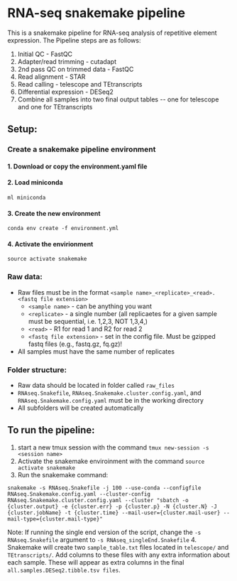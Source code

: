 # RNA-seq snakemake pipeline
This is a snakemake pipeline for RNA-seq analysis of repetitive element expression. The Pipeline steps are as follows:

1. Initial QC - FastQC
2. Adapter/read trimming -  cutadapt
3. 2nd pass QC on trimmed data - FastQC
4. Read alignment - STAR
5. Read calling - telescope and TEtranscripts
6. Differential expression - DESeq2
7. Combine all samples into two final output tables -- one for telescope and one for TEtranscripts
## Setup:
### Create a snakemake pipeline environment
#### 1. Download or copy the environment.yaml file 
#### 2. Load miniconda 
`ml miniconda`
#### 3. Create the new environment 
`conda env create -f environment.yml`
#### 4. Activate the envirionment 
`source activate snakemake`
### Raw data:
- Raw files must be in the format `<sample name>_<replicate>_<read>.<fastq file extension>`
  -	`<sample name>` - can be anything you want
  -	`<replicate>` - a single number (all replicaetes for a given sample must be sequential, i.e. 1,2,3, NOT 1,3,4,)
  -	`<read>` - R1 for read 1 and R2 for read 2
  -	`<fastq file extension>` - set in the config file. Must be gzipped fastq files (e.g., fastq.gz, fq.gz)!
- All samples must have the same number of replicates

### Folder structure:
- Raw data should be located in folder called `raw_files`
- `RNAseq.Snakefile`, `RNAseq.Snakemake.cluster.config.yaml`, and `RNAseq.Snakemake.config.yaml` must be in the working directory
- All subfolders will be created automatically

## To run the pipeline:
1. start a new tmux session with the command `tmux new-session -s <session name>`
2. Activate the snakemake enviroinment with the command `source activate snakemake`
3. Run the snakemake command:
```
snakemake -s RNAseq.Snakefile -j 100 --use-conda --configfile RNAseq.Snakemake.config.yaml --cluster-config RNAseq.Snakemake.cluster.config.yaml --cluster "sbatch -o {cluster.output} -e {cluster.err} -p {cluster.p} -N {cluster.N} -J {cluster.jobName} -t {cluster.time} --mail-user={cluster.mail-user} --mail-type={cluster.mail-type}"
```
Note: If running the single end version of the script, change the `-s RNAseq.Snakefile` argument to `-s RNAseq_singleEnd.Snakefile`
4. Snakemake will create two `sample_table.txt` files located in `telescope/` and `TEtranscripts/`. Add columns to these files with any extra information about each sample. These will appear as extra columns in the final `all.samples.DESeq2.tibble.tsv files`.
